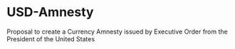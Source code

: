 # USD-Amnesty
Proposal to create a Currency Amnesty issued by Executive Order from the President of the United States
